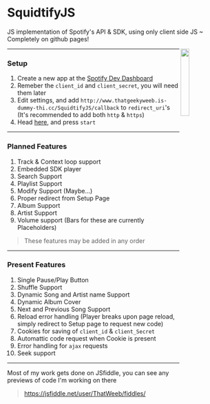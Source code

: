 # SquidtifyJS
JS implementation of Spotify's API &amp; SDK, using only client side JS ~ Completely on github pages!
<p><img src="https://cdn.discordapp.com/attachments/723802289948721162/762584657744887828/SpuidtifyJS_ex1_invert.png" width="20%" align="right"></p>

***
### Setup
  1. Create a new app at the [Spotify Dev Dashboard](https://developer.spotify.com/dashboard/applications)
  2. Remeber the `client_id` and `client_secret`, you will need them later
  3. Edit settings, and add `http://www.thatgeekyweeb.is-dummy-thi.cc/SquidtifyJS/callback` to `redirect_uri`'s (It's recommended to add both `http` & `https`)
  4. Head [here](https://www.thatgeekyweeb.is-dummy-thi.cc/SquidtifyJS), and press `start`
***
### Planned Features
  1. Track & Context loop support
  2. Embedded SDK player
  3. Search Support
  4. Playlist Support
  5. Modify Support (Maybe...)
  6. Proper redirect from Setup Page
  7. Album Support
  8. Artist Support
  9. Volume support (Bars for these are currently Placeholders)
  > These features may be added in any order
***
### Present Features
  1. Single Pause/Play Button
  2. Shuffle Support
  3. Dynamic Song and Artist name Support
  4. Dynamic Album Cover
  5. Next and Previous Song Support
  6. Reload error handling (Player breaks upon page reload, simply redirect to Setup page to request new code)
  7. Cookies for saving of `client_id` & `client_Secret`
  8. Automattic code request when Cookie is present
  9. Error handling for `ajax` requests
  10. Seek support
***
Most of my work gets done on JSfiddle, you can see any previews of code I'm working on there
> https://jsfiddle.net/user/ThatWeeb/fiddles/
